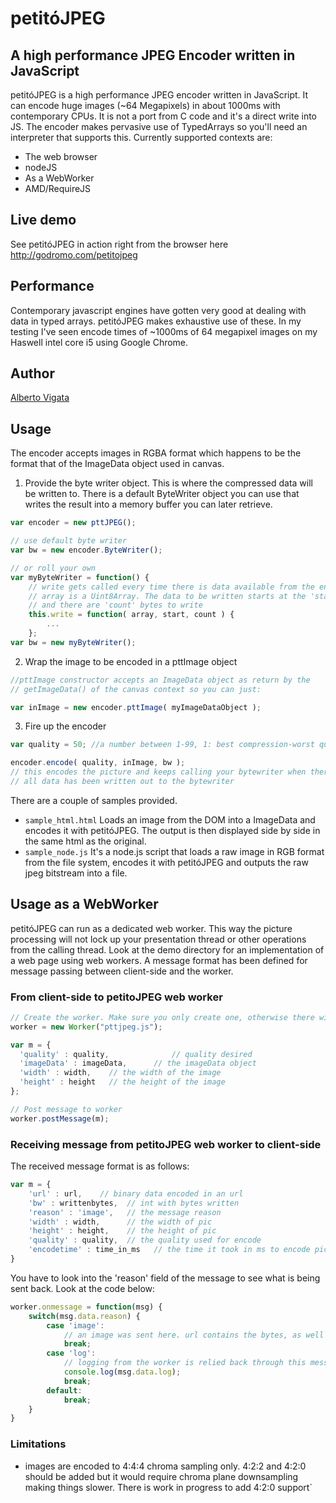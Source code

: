 petitóJPEG
===============================

## A high performance JPEG Encoder written in JavaScript ##

petitóJPEG is a high performance JPEG encoder written in JavaScript. It can encode huge images (~64 Megapixels) in about 1000ms with contemporary CPUs. It is not a port from C code and it's a direct write into JS. The encoder makes pervasive use of TypedArrays so you'll need an interpreter that supports this. Currently supported contexts are:
- The web browser
- nodeJS
- As a WebWorker
- AMD/RequireJS

## Live demo ##
See petitóJPEG in action right from the browser here http://godromo.com/petitojpeg

## Performance ##
Contemporary javascript engines have gotten very good at dealing with data in typed arrays. petitóJPEG makes exhaustive use of these. In my testing I've seen encode times of ~1000ms of 64 megapixel images on my Haswell intel core i5 using Google Chrome.

## Author ##
[Alberto Vigata](http://vigata.com/about)

## Usage ##
The encoder accepts images in RGBA format which happens to be the format that of the ImageData object used in canvas. 

1) Provide the byte writer object. This is where the compressed data will be written to. There is a default ByteWriter object you can use that writes the result into a memory buffer you can later retrieve.

```javascript
var encoder = new pttJPEG();

// use default byte writer
var bw = new encoder.ByteWriter();

// or roll your own
var myByteWriter = function() {
    // write gets called every time there is data available from the encoder
    // array is a Uint8Array. The data to be written starts at the 'start' position
    // and there are 'count' bytes to write
    this.write = function( array, start, count ) {
        ...
    };
var bw = new myByteWriter();
```

2) Wrap the image to be encoded in a pttImage object
```javascript
//pttImage constructor accepts an ImageData object as return by the 
// getImageData() of the canvas context so you can just:

var inImage = new encoder.pttImage( myImageDataObject );
```
3) Fire up the encoder
```javascript
var quality = 50; //a number between 1-99, 1: best compression-worst quality, 99: least compression-best quality

encoder.encode( quality, inImage, bw );
// this encodes the picture and keeps calling your bytewriter when there is data available. On exit
// all data has been written out to the bytewriter
```

There are a couple of samples provided. 
* `sample_html.html` Loads an image from the DOM into a ImageData and encodes it with petitóJPEG. The output is then displayed side by side in the same html as the original.
* `sample_node.js` It's a node.js script that loads a raw image in RGB format from the file system, encodes it with petitóJPEG and outputs the raw jpeg bitstream into a file.

## Usage as a WebWorker ##
petitóJPEG can run as a dedicated web worker. This way the picture processing will not lock up your presentation thread or other operations from the calling thread. Look at the demo directory for an implementation of a web page using web workers.
A message format has been defined for message passing between client-side and the worker.

### From client-side to petitoJPEG web worker ###
```javascript
// Create the worker. Make sure you only create one, otherwise there will be a thread per encode
worker = new Worker("pttjpeg.js");

var m = { 
  'quality' : quality,              // quality desired
  'imageData' : imageData,      // the imageData object
  'width' : width,    // the width of the image
  'height' : height   // the height of the image
};

// Post message to worker
worker.postMessage(m);
```

### Receiving message from petitoJPEG web worker to client-side ###
The received message format is as follows:
```javascript
var m = {
    'url' : url,    // binary data encoded in an url
    'bw' : writtenbytes,  // int with bytes written
    'reason' : 'image',   // the message reason 
    'width' : width,      // the width of pic  
    'height' : height,    // the height of pic
    'quality' : quality,  // the quality used for encode
    'encodetime' : time_in_ms   // the time it took in ms to encode picture
}
```

You have to look into the 'reason' field of the message to see what is being sent back. Look at the code below:
```javascript
worker.onmessage = function(msg) {
    switch(msg.data.reason) {
        case 'image':
            // an image was sent here. url contains the bytes, as well as the other relevant info
            break;
        case 'log':
            // logging from the worker is relied back through this message
            console.log(msg.data.log);
            break;
        default:
            break;
    }
}

```

### Limitations ###
* images are encoded to 4:4:4 chroma sampling only. 4:2:2 and 4:2:0 should be added but it would require chroma plane downsampling making things slower. There is work in progress to add 4:2:0 support`

